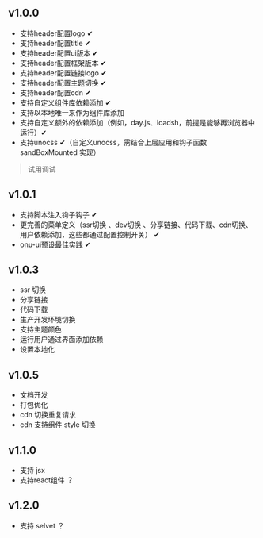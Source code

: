 ## v1.0.0
 - 支持header配置logo ✔
 - 支持header配置title ✔
 - 支持header配置ui版本 ✔
 - 支持header配置框架版本 ✔
 - 支持header配置链接logo ✔
 - 支持header配置主题切换 ✔
 - 支持header配置cdn ✔
 - 支持自定义组件库依赖添加 ✔
 - 支持以本地唯一来作为组件库添加
 - 支持自定义额外的依赖添加（例如，day.js、loadsh，前提是能够再浏览器中运行）✔
 - 支持unocss ✔（自定义unocss，需结合上层应用和钩子函数 sandBoxMounted 实现）
> 试用调试
## v1.0.1  
 - 支持脚本注入钩子钩子 ✔
 - 更完善的菜单定义（ssr切换 、dev切换 、分享链接、代码下载、cdn切换、用户依赖添加，这些都通过配置控制开关） ✔
 - onu-ui预设最佳实践 ✔
## v1.0.3
 - ssr 切换
 - 分享链接
 - 代码下载
 - 生产开发环境切换
 - 支持主题颜色
 - 运行用户通过界面添加依赖
 - 设置本地化
## v1.0.5
- 文档开发
- 打包优化
- cdn 切换重复请求
- cdn 支持组件 style 切换
## v1.1.0   
 - 支持 jsx
 - 支持react组件 ？
## v1.2.0   
 - 支持 selvet ？
